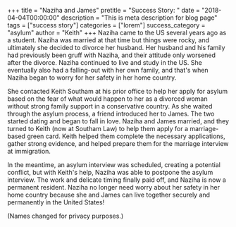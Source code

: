 +++
title = "Naziha and James"
pretitle = "Success Story: "
date = "2018-04-04T00:00:00"
description = "This is meta description for blog page"
tags = ["success story"]
categories = ["lorem"]
success_category = "asylum"
author = "Keith"
+++
Naziha came to the US several years ago as a student. Naziha was married at that time but things were rocky, and ultimately she decided to divorce her husband. Her husband and his family had previously been gruff with Naziha, and their attitude only worsened after the divorce. Naziha continued to live and study in the US. She eventually also had a falling-out with her own family, and that's when Naziha began to worry for her safety in her home country.

She contacted Keith Southam at his prior office to help her apply for asylum based on the fear of what would happen to her as a divorced woman without strong family support in a conservative country. As she waited through the asylum process, a friend introduced her to James. The two started dating and began to fall in love. Naziha and James married, and they turned to Keith (now at Southam Law) to help them apply for a marriage-based green card. Keith helped them complete the necessary applications, gather strong evidence, and helped prepare them for the marriage interview at immigration.

In the meantime, an asylum interview was scheduled, creating a potential conflict, but with Keith's help, Naziha was able to postpone the asylum interview. The work and delicate timing finally paid off, and Naziha is now a permanent resident. Naziha no longer need worry about her safety in her home country because she and James can live together securely and permanently in the United States!

(Names changed for privacy purposes.)
